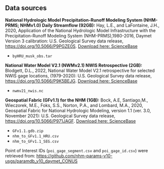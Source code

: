 

## Data sources

**National Hydrologic Model Precipitation-Runoff Modeling System (NHM-PRMS; NHMv1.0) Daily Streamflow (92GB):**
Hay, L.E., and LaFontaine, J.H., 2020, Application of the National Hydrologic Model Infrastructure with the Precipitation-Runoff Modeling System (NHM-PRMS),1980-2016, Daymet Version 3 calibration: U.S. Geological Survey data release, https://doi.org/10.5066/P9PGZE0S. [Download here: ScienceBase](https://www.sciencebase.gov/catalog/item/5d826f6ae4b0c4f70d05913f)
- `byHRU_musk_obs.tar`


**National Water Model V2.1 (NWMv2.1) NWIS Retrospective (2GB):**
Blodgett, D.L., 2022, National Water Model V2.1 retrospective for selected NWIS gage locations, (1979-2020): U.S. Geological Survey data release, https://doi.org/10.5066/P9K5BEJG. [Download here: ScienceBase](https://www.sciencebase.gov/catalog/item/612e264ed34e40dd9c091228)
- `nwmv21_nwis.nc`


**Geospatial Fabric (GFv1.1) for the NHM (1GB):**
Bock, A.E, Santiago,M., Wieczorek, M.E., Foks, S.S., Norton, P.A., and Lombard, M.A., 2020, Geospatial Fabric for National Hydrologic Modeling, version 1.1 (ver. 3.0, November 2021): U.S. Geological Survey data release, https://doi.org/10.5066/P971JAGF.
[Download here: ScienceBase](https://www.sciencebase.gov/catalog/item/5e29d1a0e4b0a79317cf7f63)
- `GFv1.1.gdb.zip`
- `nhm_to_GFv1.1_HRU.csv`
- `nhm_to_GFv1.1_SEG.csv`


Point of Interest IDs (`poi_gage_segment.csv` and `poi_gage_id.csv`) were retrieved from: 
https://github.com/nhm-params-v10-usgs/paramdb_v10_daymet_CONUS

